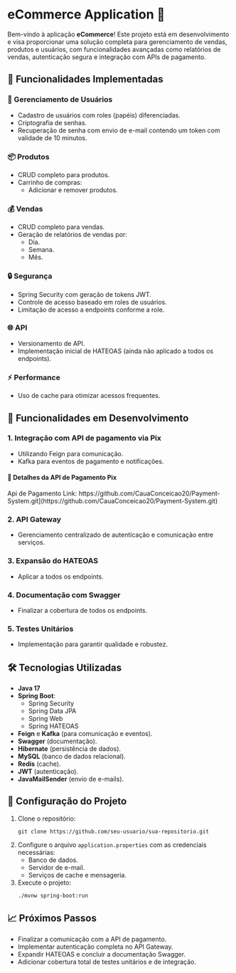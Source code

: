 <h1>eCommerce Application 🛒</h1>

<p>Bem-vindo à aplicação <strong>eCommerce</strong>! Este projeto está em desenvolvimento e visa proporcionar uma solução completa para gerenciamento de vendas, produtos e usuários, com funcionalidades avançadas como relatórios de vendas, autenticação segura e integração com APIs de pagamento.</p>

<h2>🧩 Funcionalidades Implementadas</h2>

<h3>👤 Gerenciamento de Usuários</h3>
<ul>
    <li>Cadastro de usuários com roles (papéis) diferenciadas.</li>
    <li>Criptografia de senhas.</li>
    <li>Recuperação de senha com envio de e-mail contendo um token com validade de 10 minutos.</li>
</ul>

<h3>📦 Produtos</h3>
<ul>
    <li>CRUD completo para produtos.</li>
    <li>Carrinho de compras:
        <ul>
            <li>Adicionar e remover produtos.</li>
        </ul>
    </li>
</ul>

<h3>💰 Vendas</h3>
<ul>
    <li>CRUD completo para vendas.</li>
    <li>Geração de relatórios de vendas por:
        <ul>
            <li>Dia.</li>
            <li>Semana.</li>
            <li>Mês.</li>
        </ul>
    </li>
</ul>

<h3>🔒 Segurança</h3>
<ul>
    <li>Spring Security com geração de tokens JWT.</li>
    <li>Controle de acesso baseado em roles de usuários.</li>
    <li>Limitação de acesso a endpoints conforme a role.</li>
</ul>

<h3>🌐 API</h3>
<ul>
    <li>Versionamento de API.</li>
    <li>Implementação inicial de HATEOAS (ainda não aplicado a todos os endpoints).</li>
</ul>

<h3>⚡ Performance</h3>
<ul>
    <li>Uso de cache para otimizar acessos frequentes.</li>
</ul>

<h2>🚧 Funcionalidades em Desenvolvimento</h2>

<h3>1. Integração com API de pagamento via Pix</h3>

<ul>
    <li>Utilizando Feign para comunicação.</li>
    <li>Kafka para eventos de pagamento e notificações.</li>
</ul>

<h4>🔗 Detalhes da API de Pagamento Pix</h4>
<p>Api de Pagamento Link: https://github.com/CauaConceicao20/Payment-System.git](https://github.com/CauaConceicao20/Payment-System.git)</p>

<h3>2. API Gateway</h3>
<ul>
    <li>Gerenciamento centralizado de autenticação e comunicação entre serviços.</li>
</ul>

<h3>3. Expansão do HATEOAS</h3>
<ul>
    <li>Aplicar a todos os endpoints.</li>
</ul>

<h3>4. Documentação com Swagger</h3>
<ul>
    <li>Finalizar a cobertura de todos os endpoints.</li>
</ul>

<h3>5. Testes Unitários</h3>
<ul>
    <li>Implementação para garantir qualidade e robustez.</li>
</ul>

<h2>🛠️ Tecnologias Utilizadas</h2>
<ul>
    <li><strong>Java 17</strong></li>
    <li><strong>Spring Boot</strong>:
        <ul>
            <li>Spring Security</li>
            <li>Spring Data JPA</li>
            <li>Spring Web</li>
            <li>Spring HATEOAS</li>
        </ul>
    </li>
    <li><strong>Feign</strong> e <strong>Kafka</strong> (para comunicação e eventos).</li>
    <li><strong>Swagger</strong> (documentação).</li>
    <li><strong>Hibernate</strong> (persistência de dados).</li>
    <li><strong>MySQL</strong> (banco de dados relacional).</li>
    <li><strong>Redis</strong> (cache).</li>
    <li><strong>JWT</strong> (autenticação).</li>
    <li><strong>JavaMailSender</strong> (envio de e-mails).</li>
</ul>

<h2>🔧 Configuração do Projeto</h2>
<ol>
    <li>Clone o repositório:
        <pre><code>git clone https://github.com/seu-usuario/sua-repositorio.git</code></pre>
    </li>
    <li>Configure o arquivo <code>application.properties</code> com as credenciais necessárias:
        <ul>
            <li>Banco de dados.</li>
            <li>Servidor de e-mail.</li>
            <li>Serviços de cache e mensageria.</li>
        </ul>
    </li>
    <li>Execute o projeto:
        <pre><code>./mvnw spring-boot:run</code></pre>
    </li>
</ol>

<h2>📈 Próximos Passos</h2>
<ul>
    <li>Finalizar a comunicação com a API de pagamento.</li>
    <li>Implementar autenticação completa no API Gateway.</li>
    <li>Expandir HATEOAS e concluir a documentação Swagger.</li>
    <li>Adicionar cobertura total de testes unitários e de integração.</li>
</ul>
